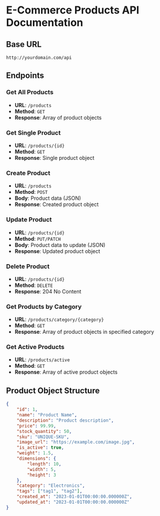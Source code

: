 # E-Commerce Products API Documentation

## Base URL
`http://yourdomain.com/api`

## Endpoints

### Get All Products
- **URL**: `/products`
- **Method**: `GET`
- **Response**: Array of product objects

### Get Single Product
- **URL**: `/products/{id}`
- **Method**: `GET`
- **Response**: Single product object

### Create Product
- **URL**: `/products`
- **Method**: `POST`
- **Body**: Product data (JSON)
- **Response**: Created product object

### Update Product
- **URL**: `/products/{id}`
- **Method**: `PUT/PATCH`
- **Body**: Product data to update (JSON)
- **Response**: Updated product object

### Delete Product
- **URL**: `/products/{id}`
- **Method**: `DELETE`
- **Response**: 204 No Content

### Get Products by Category
- **URL**: `/products/category/{category}`
- **Method**: `GET`
- **Response**: Array of product objects in specified category

### Get Active Products
- **URL**: `/products/active`
- **Method**: `GET`
- **Response**: Array of active product objects

## Product Object Structure
```json
{
    "id": 1,
    "name": "Product Name",
    "description": "Product description",
    "price": 99.99,
    "stock_quantity": 50,
    "sku": "UNIQUE-SKU",
    "image_url": "https://example.com/image.jpg",
    "is_active": true,
    "weight": 1.5,
    "dimensions": {
        "length": 10,
        "width": 5,
        "height": 3
    },
    "category": "Electronics",
    "tags": ["tag1", "tag2"],
    "created_at": "2023-01-01T00:00:00.000000Z",
    "updated_at": "2023-01-01T00:00:00.000000Z"
}